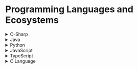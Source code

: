 # Programming Languages and Ecosystems
<details>
  <summary>
    C-Sharp
  </summary>

  ## Language Summary
  C# is an Object oriented, type-safe programming language that runs on .NET framework and .NET Core for platform independence.
  
  ## Features
  1. Automatic Garbage collection
  2. Generics which allows parameterized types, it enables programmers to create classes,interfaces,and methods that work with different data types without having to define the data type **explicitly**.
  3. LINQ - Lambda expressions for Language Integrated Queries
  4. Synchronization and Asynchronization
  5. Classes, Objects, Primitive Types, Generics, user-defined reference and value types.

  ## Data Types
  14 Primitive types and blank Non-primitive types
  |Primitive Type | Details | 
  |-|-|
  |Boolean | true/false data type 1 byte i.e. 8 bits.|
  
  |Non-primitive Types | Details |
  |-|-|
  |Class | Reference type and blueprint for an object, defining properties and behaviors|
  |Struct | Value type and more of a lightweight class, no inheritance, but interfaces allowed |
  |Enum | Are **sets** of named integer constants that are grouped together.|
  |Arrays | Arrays are one of the ways to store a fixed size collection of elements of the same data type.|
  |Strings | A string is a collection of characters stored in a sequential order to form text.|
  
  ## Ecosystem

  
</details>

<details>
  <summary>
    Java
  </summary>

  ## Language Summary
  Java is a **mostly** Object oriented programming language that runs on JVM (Java Virtual Machine) for platform independence.
  
  ## Features
  1. Automatic Garbage collection
  2. Generics which allows parameterized types, it enables programmers to create classes,interfaces,and methods that work with different data types without having to define the data type **explicitly**. i.e. List<T>().
  3. Stream is the Java equivalent to LINQ in C#
  4. Synchronization and Asynchronization
  5. Classes, Objects, Primitive Types, Generics, user-defined reference and value types.

  ## Data Types
  8 Primitive types and 5 Non-primitive types
  |Primitive Type | Details | Immutable Wrapper Class | 
  |-|-|-|
  |char | 1 bit | Char |
  |boolean | true/false data type 1 byte i.e. 8 bits.| Boolean |
  |byte |8 bit signed number | Byte |
  |short |16 bit signed number | Short |
  |int | 32 bit signed number | Integer |
  |long |64 bit signed number | Long |
  |float |32 bit signed floating point number | Float |
  |double |64 bit signed floating point number | Double |
  
  |Non-primitive Types | Details |
  |-|-|
  |Class | Reference type and blueprint for an object, defining properties and behaviors|
  |Object | A general type that includes any non-primitive or reference type |
  |Interface | A reference type that holds a collection of abstract methods |
  |Arrays | Arrays are one of the ways to store a fixed size collection of elements of the same data type.|
  |Strings | A string is a collection of characters stored in a sequential order to form text.|

  |Data Structure | Runtime Complexity | Details |
  |-|-|-|
  |HashSet | O(n) | Set data structure i.e. { 1, 5, 6 }. No duplicates allowed. 1 null element allowed. Uses hashMap for sorting. |
  |HashMap | O(1) | Map data structure i.e. (key, value) pair. Not Thread safe. No duplicate keys allowed. 1 null key, any # of null values allowed. Uses hashing which includes a key, hash function and a HashTable. |
  |HashTable | O(1) | Legacy Table data structure i.e. (index, value). No duplicates allowed. Thread safe. No nulls at all allowed. |
  |ConcurrentHashMap | O(1) | A thread safe HashMap. It allows for multiple threads to access the same HashMap. |
  |Array | O(n) | fixed size and can be multi-dimensional |
  |ArrayList | O(n) | variable size and single-dimensional. It can store multiple different types. |
  |LinkedList | O(n)| variable size and tree structure with nodes and address pointers. Doubly linked list to store elements.|
  
  ## Ecosystem

  |Term | Information |
  |-|-|
  |JDK: Java Development Kit |-|
  |JRE: Java Runtime Environment |-|
  |JVM: Java Virtual Machine |-|
  |JIT: Just In Time | |
  |JDBC | Responsible for database connections and query activities within Java. |
  |Hibernate |Preferred Object Relational Mapping Tool|
  |Spring Framework | Similar to C-Sharps ASP.NET framework, it simplifies many configurations for developers. It can be considered as a collection of sub-frameworks|
  |Spring Boot | Built on top of Spring, and easier to use. It is mostly used for REST API development. It also includes an instance of Tomcat server. |
  |Spring Web MVC | Part of Spring that helps faciliate rapid Web Application development in Java using the Model-View-Controller pattern.|
  | Spring JDBC | It belongs to the Spring Data family. Basically, it provides abstractions for the JDBC-based Data Access Layer. It provides easy to use Object Relational Mapping (ORM) framework to work with databases. |
  |Gradle | Gradle is a build automation tool known for its flexibility to build software. A build automation tool is used to automate the creation of applications. |
  |Maven |Maven is chiefly used for Java-based projects, helping to download dependencies, which refers to the libraries or JAR files. The tool helps get the right JAR files for each project as there may be different versions of separate packages.|
  |Tomcat | Typical web server |
  |JUnit | A unit testing open-source framework for the Java programming language. Uses @Test annotation and Asserts. |

</details>

<details>
  <summary>
    Python
  </summary>
</details>

<details>
  <summary>
    JavaScript
  </summary>
</details>

<details>
  <summary>
    TypeScript
  </summary>
</details>

<details>
  <summary>
    C Language
  </summary>
</details>
